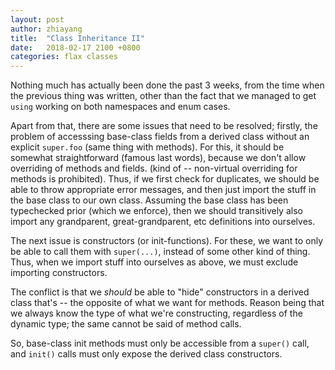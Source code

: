 ```yaml
---
layout: post
author: zhiayang
title:  "Class Inheritance II"
date:   2018-02-17 2100 +0800
categories: flax classes
---
```


Nothing much has actually been done the past 3 weeks, from the time when the previous thing was written, other than the fact that we managed to get
`using` working on both namespaces and enum cases.

Apart from that, there are some issues that need to be resolved; firstly, the problem of accesssing base-class fields from a derived class without an
explicit `super.foo` (same thing with methods). For this, it should be somewhat straightforward (famous last words), because we don't allow overriding of
methods and fields. (kind of -- non-virtual overriding for methods is prohibited). Thus, if we first check for duplicates, we should be able to throw
appropriate error messages, and then just import the stuff in the base class to our own class. Assuming the base class has been typechecked prior (which
we enforce), then we should transitively also import any grandparent, great-grandparent, etc definitions into ourselves.

The next issue is constructors (or init-functions). For these, we want to only be able to call them with `super(...)`, instead of some other kind of thing.
Thus, when we import stuff into ourselves as above, we must exclude importing constructors.

The conflict is that we *should* be able to "hide" constructors in a derived class that's -- the opposite of what we want for methods. Reason being that we
always know the type of what we're constructing, regardless of the dynamic type; the same cannot be said of method calls.

So, base-class init methods must only be accessible from a `super()` call, and `init()` calls must only expose the derived class constructors.


